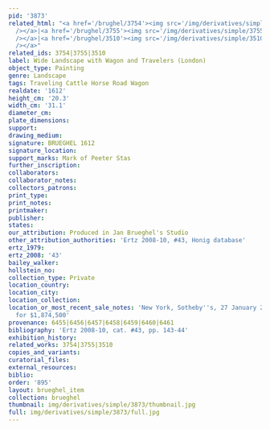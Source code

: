 ```yaml
---
pid: '3873'
related_html: "<a href='/brughel/3754'><img src='/img/derivatives/simple/3754/thumbnail.jpg'
  /></a>|<a href='/brughel/3755'><img src='/img/derivatives/simple/3755/thumbnail.jpg'
  /></a>|<a href='/brughel/3510'><img src='/img/derivatives/simple/3510/thumbnail.jpg'
  /></a>"
related_ids: 3754|3755|3510
label: Wide Landscape with Wagon and Travelers (London)
object_type: Painting
genre: Landscape
tags: Traveling Cattle Horse Road Wagon
realdate: '1612'
height_cm: '20.3'
width_cm: '31.1'
diameter_cm: 
plate_dimensions: 
support: 
drawing_medium: 
signature: BRUEGHEL 1612
signature_location: 
support_marks: Mark of Peeter Stas
further_inscription: 
collaborators: 
collaborator_notes: 
collectors_patrons: 
print_type: 
print_notes: 
printmaker: 
publisher: 
states: 
our_attribution: Produced in Jan Brueghel's Studio
other_attribution_authorities: 'Ertz 2008-10, #43, Honig database'
ertz_1979: 
ertz_2008: '43'
bailey_walker: 
hollstein_no: 
collection_type: Private
location_country: 
location_city: 
location_collection: 
location_or_most_recent_sale_notes: 'New York, Sotheby''s, 27 January 2011, lot #123,
  for $1,874,500'
provenance: 6455|6456|6457|6458|6459|6460|6461
bibliography: 'Ertz 2008-10, cat. #43, pp. 143-44'
exhibition_history: 
related_works: 3754|3755|3510
copies_and_variants: 
curatorial_files: 
external_resources: 
biblio: 
order: '895'
layout: brueghel_item
collection: brueghel
thumbnail: img/derivatives/simple/3873/thumbnail.jpg
full: img/derivatives/simple/3873/full.jpg
---
```

